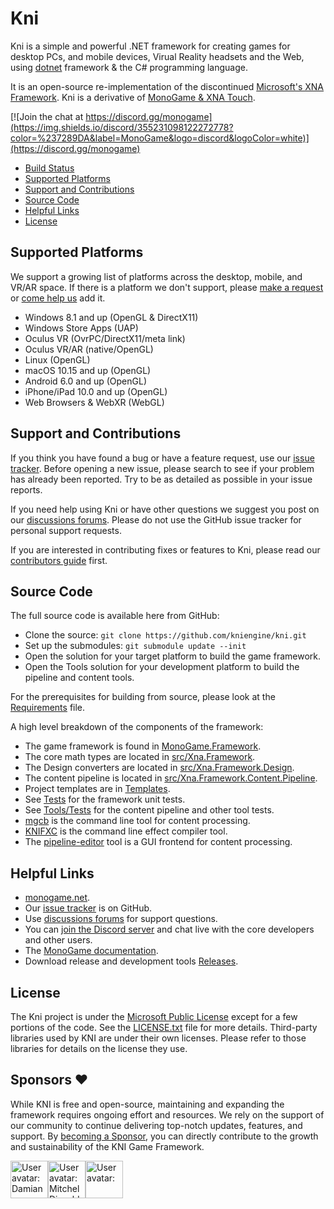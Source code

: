 ﻿# Kni

Kni is a simple and powerful .NET framework for creating games for desktop PCs, and mobile devices, Virual Reality headsets and the Web, using [dotnet](https://dotnet.microsoft.com/) framework & the C# programming language. 

It is an open-source re-implementation of the discontinued [Microsoft's XNA Framework](https://en.wikipedia.org/wiki/Microsoft_XNA).
Kni is a derivative of [MonoGame & XNA Touch](https://github.com/MonoGame/MonoGame).

[![Join the chat at https://discord.gg/monogame](https://img.shields.io/discord/355231098122272778?color=%237289DA&label=MonoGame&logo=discord&logoColor=white)](https://discord.gg/monogame)

* [Build Status](#build-status)
* [Supported Platforms](#supported-platforms)
* [Support and Contributions](#support-and-contributions)
* [Source Code](#source-code)
* [Helpful Links](#helpful-links)
* [License](#license)

## Supported Platforms

We support a growing list of platforms across the desktop, mobile, and VR/AR space.  If there is a platform we don't support, please [make a request](https://github.com/MonoGame/MonoGame/issues) or [come help us](CONTRIBUTING.md) add it.

 * Windows 8.1 and up (OpenGL & DirectX11)
 * Windows Store Apps (UAP)
 * Oculus VR (OvrPC/DirectX11/meta link)
 * Oculus VR/AR (native/OpenGL)
 * Linux (OpenGL)
 * macOS 10.15 and up (OpenGL)
 * Android 6.0 and up (OpenGL)
 * iPhone/iPad 10.0 and up (OpenGL)
 * Web Browsers & WebXR (WebGL)

## Support and Contributions

If you think you have found a bug or have a feature request, use our [issue tracker](https://github.com/kniengine/kni/issues). Before opening a new issue, please search to see if your problem has already been reported.  Try to be as detailed as possible in your issue reports.

If you need help using Kni or have other questions we suggest you post on our [discussions forums](https://github.com/kniEngine/kni/discussions).  Please do not use the GitHub issue tracker for personal support requests.

If you are interested in contributing fixes or features to Kni, please read our [contributors guide](CONTRIBUTING.md) first.

## Source Code

The full source code is available here from GitHub:

* Clone the source: `git clone https://github.com/kniengine/kni.git`
* Set up the submodules: `git submodule update --init`
* Open the solution for your target platform to build the game framework.
* Open the Tools solution for your development platform to build the pipeline and content tools.

For the prerequisites for building from source, please look at the [Requirements](REQUIREMENTS.md) file.

A high level breakdown of the components of the framework:

* The game framework is found in [MonoGame.Framework](MonoGame.Framework).
* The core math types are located in [src/Xna.Framework](src/Xna.Framework).
* The Design converters are located in [src/Xna.Framework.Design](src/Xna.Framework.Design).
* The content pipeline is located in [src/Xna.Framework.Content.Pipeline](src/Xna.Framework.Content.Pipeline).
* Project templates are in [Templates](Templates).
* See [Tests](Tests) for the framework unit tests.
* See [Tools/Tests](Tools/MonoGame.Tools.Tests) for the content pipeline and other tool tests.
* [mgcb](Tools/MonoGame.Content.Builder) is the command line tool for content processing.
* [KNIFXC](Tools/EffectCompiler) is the command line effect compiler tool.
* The [pipeline-editor](Tools/Content.Pipeline.Editor.WinForms) tool is a GUI frontend for content processing.

## Helpful Links

* [monogame.net](http://www.monogame.net).
* Our [issue tracker](https://github.com/kniengine/kni/issues) is on GitHub.
* Use [discussions forums](https://github.com/kniEngine/kni/discussions) for support questions.
* You can [join the Discord server](https://discord.gg/monogame) and chat live with the core developers and other users.
* The [MonoGame documentation](http://www.monogame.net/documentation/).
* Download release and development tools [Releases](https://github.com/kniEngine/kni/releases).

## License

The Kni project is under the [Microsoft Public License](https://opensource.org/licenses/MS-PL) except for a few portions of the code.  See the [LICENSE.txt](LICENSE.txt) file for more details.  Third-party libraries used by KNI are under their own licenses.  Please refer to those libraries for details on the license they use.

## Sponsors ❤️

While KNI is free and open-source, maintaining and expanding the framework requires ongoing effort and resources. We rely on the support of our community to continue delivering top-notch updates, features, and support.
By [becoming a Sponsor](https://github.com/sponsors/nkast), you can directly contribute to the growth and sustainability of the KNI Game Framework. 

<!-- sponsors --><a href="https://github.com/damian-666"><img src="https:&#x2F;&#x2F;github.com&#x2F;damian-666.png" width="60px" alt="User avatar: Damian" /></a><a href="https://github.com/MutsiMutsi"><img src="https:&#x2F;&#x2F;github.com&#x2F;MutsiMutsi.png" width="60px" alt="User avatar: Mitchel Disveld" /></a><a href="https://github.com/slyonics"><img src="https:&#x2F;&#x2F;github.com&#x2F;slyonics.png" width="60px" alt="User avatar: " /></a><!-- sponsors -->
